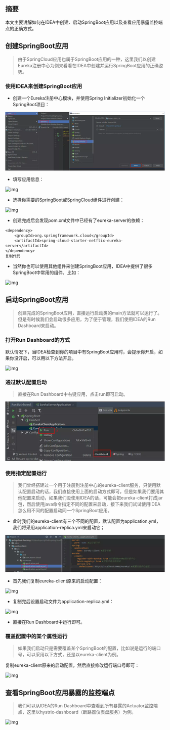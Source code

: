 ## 摘要

本文主要讲解如何在IDEA中创建、启动SpringBoot应用以及查看应用暴露监控端点的正确方式。

## 创建SpringBoot应用

> 由于SpringCloud应用也属于SpringBoot应用的一种，这里我们以创建Eureka注册中心为例来看看在IDEA中创建并运行SpringBoot应用的正确姿势。

### 使用IDEA来创建SpringBoot应用

- 创建一个Eureka注册中心模块，并使用Spring Initializer初始化一个SpringBoot项目：

![img](assets/16d6892ed4dfe3c3)

- 填写应用信息：

![img](https://user-gold-cdn.xitu.io/2019/9/25/16d6892ed9476199?imageView2/0/w/1280/h/960/format/webp/ignore-error/1)

- 选择你需要的SpringBoot或SpringCloud组件进行创建：

![img](https://user-gold-cdn.xitu.io/2019/9/25/16d6892ed9c7e11d?imageView2/0/w/1280/h/960/format/webp/ignore-error/1)

- 创建完成后会发现pom.xml文件中已经有了eureka-server的依赖：

```
<dependency>
    <groupId>org.springframework.cloud</groupId>
    <artifactId>spring-cloud-starter-netflix-eureka-server</artifactId>
</dependency>
复制代码
```

- 当然你也可以使用其他组件来创建SpringBoot应用，IDEA中提供了很多SpringBoot中常用的组件，比如：

![img](https://user-gold-cdn.xitu.io/2019/9/25/16d6892ed8c102d3?imageView2/0/w/1280/h/960/format/webp/ignore-error/1)

## 启动SpringBoot应用

> 创建完成的SpringBoot应用，直接运行启动类的main方法就可以运行了。但是有时候我们会启动很多应用，为了便于管理，我们使用IDEA的Run Dashboard来启动。

### 打开Run Dashboard的方式

默认情况下，当IDEA检查到你的项目中有SpringBoot应用时，会提示你开启，如果你没开启，可以用以下方法开启。

![img](https://user-gold-cdn.xitu.io/2019/9/25/16d6892edc84fb12?imageView2/0/w/1280/h/960/format/webp/ignore-error/1)

### 通过默认配置启动

> 直接在Run Dashboard中右键应用，点击run即可启动。

![img](assets/16d6892edb8f3fe3)

### 使用指定配置运行

> 我们曾经搭建过一个用于注册到注册中心的eureka-client服务，只使用默认配置启动的话，我们直接使用上面的启动方式即可，但是如果我们要用其他配置来启动，如果我们没使用IDEA的话，可能会把eureka-client打成jar包，然后使用java命令指定不同的配置来启动，接下来我们试试使用IDEA怎么用不同的配置启动同一个SpringBoot应用。

- 此时我们的eureka-client有三个不同的配置，默认配置为application.yml，我们将采用application-replica.yml来启动它；

![img](assets/16d6892f0944cf3e)

- 首先我们复制eureka-client原来的启动配置：

![img](https://user-gold-cdn.xitu.io/2019/9/25/16d6892f09e73c93?imageView2/0/w/1280/h/960/format/webp/ignore-error/1)

- 复制完后设置启动文件为application-replica.yml：

![img](https://user-gold-cdn.xitu.io/2019/9/25/16d6892f72f11860?imageView2/0/w/1280/h/960/format/webp/ignore-error/1)

- 直接在Run Dashboard中运行即可。

### 覆盖配置中的某个属性运行

> 如果我们启动只是需要覆盖某个SpringBoot的配置，比如说是运行的端口号，可以采用以下方式，还是以eureka-client为例。

复制eureka-client原来的启动配置，然后直接修改运行端口号即可：

![img](https://user-gold-cdn.xitu.io/2019/9/25/16d6892f2f162714?imageView2/0/w/1280/h/960/format/webp/ignore-error/1)

## 查看SpringBoot应用暴露的监控端点

> 我们可以从IDEA的Run Dashboard中查看到所有暴露的Actuator监控端点，这里以hystrix-dashboard（断路器仪表盘服务）为例。

![img](https://user-gold-cdn.xitu.io/2019/9/25/16d6892f7faf0c80?imageView2/0/w/1280/h/960/format/webp/ignore-error/1)

 

 

 

 